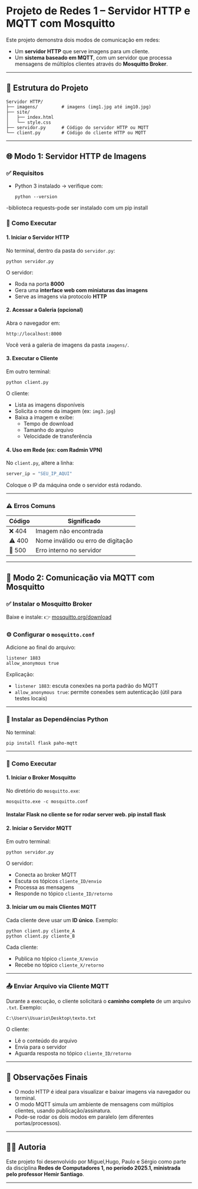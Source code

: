 # Projeto de Redes 1 – Servidor HTTP e MQTT com Mosquitto

Este projeto demonstra dois modos de comunicação em redes:  
- Um **servidor HTTP** que serve imagens para um cliente.
- Um **sistema baseado em MQTT**, com um servidor que processa mensagens de múltiplos clientes através do **Mosquitto Broker**.

---

## 📁 Estrutura do Projeto

```
Servidor HTTP/
├── imagens/         # imagens (img1.jpg até img10.jpg)
├── site/
│   ├── index.html
│   └── style.css
├── servidor.py      # Código do servidor HTTP ou MQTT
└── client.py        # Código do cliente HTTP ou MQTT
```

---

## 🌐 Modo 1: Servidor HTTP de Imagens

### ✅ Requisitos
- Python 3 instalado → verifique com:
  ```
  python --version
  ```
-biblioteca requests-pode ser instalado com um pip install

### 🚀 Como Executar

#### 1. Iniciar o Servidor HTTP
No terminal, dentro da pasta do `servidor.py`:
```
python servidor.py
```

O servidor:
- Roda na porta **8000**
- Gera uma **interface web com miniaturas das imagens**
- Serve as imagens via protocolo **HTTP**

#### 2. Acessar a Galeria (opcional)
Abra o navegador em:
```
http://localhost:8000
```

Você verá a galeria de imagens da pasta `imagens/`.

#### 3. Executar o Cliente
Em outro terminal:
```
python client.py
```

O cliente:
- Lista as imagens disponíveis
- Solicita o nome da imagem (ex: `img3.jpg`)
- Baixa a imagem e exibe:
  - Tempo de download
  - Tamanho do arquivo
  - Velocidade de transferência

#### 4. Uso em Rede (ex: com Radmin VPN)
No `client.py`, altere a linha:
```python
server_ip = "SEU_IP_AQUI"
```

Coloque o IP da máquina onde o servidor está rodando.

---

### ⚠ Erros Comuns

| Código | Significado                              |
|--------|------------------------------------------|
| ❌ 404 | Imagem não encontrada                    |
| ⚠ 400 | Nome inválido ou erro de digitação        |
| 🚨 500 | Erro interno no servidor                 |

---

## 📡 Modo 2: Comunicação via MQTT com Mosquitto

### ✅ Instalar o Mosquitto Broker
Baixe e instale:
👉 [mosquitto.org/download](https://mosquitto.org/download)

### ⚙ Configurar o `mosquitto.conf`

Adicione ao final do arquivo:

```
listener 1883
allow_anonymous true
```

Explicação:
- `listener 1883`: escuta conexões na porta padrão do MQTT
- `allow_anonymous true`: permite conexões sem autenticação (útil para testes locais)

---

### 🧰 Instalar as Dependências Python

No terminal:
```
pip install flask paho-mqtt
```

---

### 🚀 Como Executar

#### 1. Iniciar o Broker Mosquitto

No diretório do `mosquitto.exe`:
```
mosquitto.exe -c mosquitto.conf
```

#### Instalar Flask no cliente se for rodar server web. pip install flask

#### 2. Iniciar o Servidor MQTT
Em outro terminal:
```
python servidor.py
```

O servidor:
- Conecta ao broker MQTT
- Escuta os tópicos `cliente_ID/envio`
- Processa as mensagens
- Responde no tópico `cliente_ID/retorno`

#### 3. Iniciar um ou mais Clientes MQTT

Cada cliente deve usar um **ID único**. Exemplo:

```
python client.py cliente_A
python client.py cliente_B
```

Cada cliente:
- Publica no tópico `cliente_X/envio`
- Recebe no tópico `cliente_X/retorno`

---

### 📤 Enviar Arquivo via Cliente MQTT

Durante a execução, o cliente solicitará o **caminho completo** de um arquivo `.txt`. Exemplo:

```
C:\Users\Usuario\Desktop\texto.txt
```

O cliente:
- Lê o conteúdo do arquivo
- Envia para o servidor
- Aguarda resposta no tópico `cliente_ID/retorno`

---

## 📌 Observações Finais

- O modo HTTP é ideal para visualizar e baixar imagens via navegador ou terminal.
- O modo MQTT simula um ambiente de mensagens com múltiplos clientes, usando publicação/assinatura.
- Pode-se rodar os dois modos em paralelo (em diferentes portas/processos).

---

## 👨‍💻 Autoria

Este projeto foi desenvolvido por Miguel,Hugo, Paulo e Sérgio como parte da disciplina **Redes de Computadores 1, no período 2025.1, ministrada pelo professor Hemir Santiago**.

---
